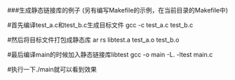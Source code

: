 ###生成静态链接库的例子 (另有编写Makefile的示例，在当前目录的Makefile中)

#首先编译test_a.c和test_b.c生成目标文件
gcc -c test_a.c test_b.c

#然后将目标文件打包成静态库
ar rs libtest.a test_a.o test_b.o

#最后编译main的时候加入静态链接库libtest
gcc -o main -L. -ltest main.c

#执行一下./main就可以看到效果